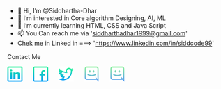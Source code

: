 - 👋 Hi, I’m @Siddhartha-Dhar
- 👀 I’m interested in Core algorithm Designing, AI, ML
- 🌱 I’m currently learning HTML, CSS and Java Script
- 📫 You Can reach me via 'siddharthadhar1999@gmail.com'
- Chek me in Linked in ===> 'https://www.linkedin.com/in/siddcode99'

Contact Me

<a href="https://www.linkedin.com/in/siddcode99/" target="_blank">
<img src="Resource_Logo/linkedin.png", height="35" width="auto" alt="Linked_In"></img></a>
&nbsp;&nbsp;&nbsp;&nbsp;

<a href="https://www.facebook.com/siddhartha.dhar.754/" target="_blank">
<img src="Resource_Logo/facebook.png" height="35" width="auto" alt="Facebook"></img></a>
&nbsp;&nbsp;&nbsp;&nbsp;

<a href="https://twitter.com/sidd21thebuddha" target="_blank">
<img src="Resource_Logo/twitter.png" height="35" width="auto" alt="Twitter"></img></a>
&nbsp;&nbsp;&nbsp;&nbsp;

<a href="https://discord.com/users/791689205264547860" target="_blank">
<img src="Resource_Logo/discord.png" height="35" width="auto" alt="Discord"></img></a>
&nbsp;&nbsp;&nbsp;&nbsp;

<a href="https://discord.com/users/791689205264547860" target="_blank">
<img src="Resource_Logo/discord.png" height="35" width="auto" alt="Discord"></img></a>
&nbsp;&nbsp;&nbsp;&nbsp;

<!---
Siddhartha1999/Siddhartha1999 is a ✨ special ✨ repository because its `README.md` (this file) appears on your GitHub profile.
You can click the Preview link to take a look at your changes.
--->
